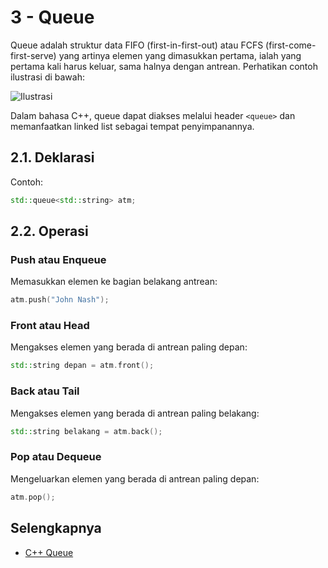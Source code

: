 # 3 - Queue

Queue adalah struktur data FIFO (first-in-first-out) atau FCFS (first-come-first-serve) yang artinya elemen yang dimasukkan pertama, ialah yang pertama kali harus keluar, sama halnya dengan antrean. Perhatikan contoh ilustrasi di bawah:

![Ilustrasi](https://img.freepik.com/free-vector/people-waiting-queue-bank-machine_74855-4458.jpg) 

Dalam bahasa C++, queue dapat diakses melalui header `<queue>` dan memanfaatkan linked list sebagai tempat penyimpanannya.

## 2.1. Deklarasi

Contoh:
```c++
std::queue<std::string> atm;
```

## 2.2. Operasi

### Push atau Enqueue

Memasukkan elemen ke bagian belakang antrean:
```c++
atm.push("John Nash");
```

### Front atau Head

Mengakses elemen yang berada di antrean paling depan:
```c++
std::string depan = atm.front();
```

### Back atau Tail

Mengakses elemen yang berada di antrean paling belakang:
```c++
std::string belakang = atm.back();
```

### Pop atau Dequeue

Mengeluarkan elemen yang berada di antrean paling depan:
```c++
atm.pop();
```

## Selengkapnya

- [C++ Queue](https://en.cppreference.com/w/cpp/container/queue)
